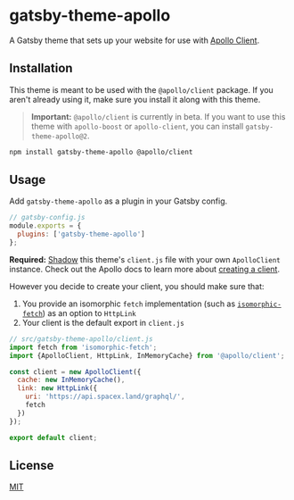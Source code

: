 # gatsby-theme-apollo

A Gatsby theme that sets up your website for use with [Apollo Client](https://www.apollographql.com/docs/react/v3.0-beta). 

## Installation

This theme is meant to be used with the `@apollo/client` package. If you aren't already using it, make sure you install it along with this theme.

> **Important:** `@apollo/client` is currently in beta. If you want to use this theme with `apollo-boost` or `apollo-client`, you can install `gatsby-theme-apollo@2`.

```bash
npm install gatsby-theme-apollo @apollo/client
```

## Usage

Add `gatsby-theme-apollo` as a plugin in your Gatsby config.

```js
// gatsby-config.js
module.exports = {
  plugins: ['gatsby-theme-apollo']
};
```

**Required:** [Shadow](https://www.gatsbyjs.org/blog/2019-04-29-component-shadowing/) this theme's `client.js` file with your own `ApolloClient` instance. Check out the Apollo docs to learn more about [creating a client](https://www.apollographql.com/docs/react/v3.0-beta/essentials/get-started/#create-a-client).

However you decide to create your client, you should make sure that:

1. You provide an isomorphic `fetch` implementation (such as [`isomorphic-fetch`](https://github.com/matthew-andrews/isomorphic-fetch)) as an option to `HttpLink`
2. Your client is the default export in `client.js`

```js
// src/gatsby-theme-apollo/client.js
import fetch from 'isomorphic-fetch';
import {ApolloClient, HttpLink, InMemoryCache} from '@apollo/client';

const client = new ApolloClient({
  cache: new InMemoryCache(),
  link: new HttpLink({
    uri: 'https://api.spacex.land/graphql/',
    fetch
  })
});

export default client;
```

## License

[MIT](../../LICENSE)
